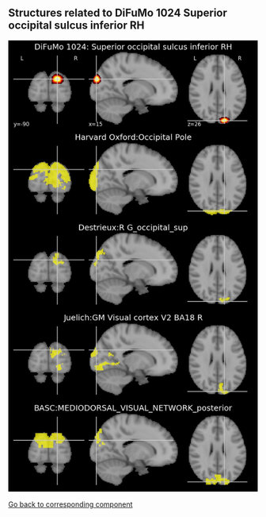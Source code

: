 


## Structures related to DiFuMo 1024 Superior occipital sulcus inferior RH

![219](219.jpg "Structures related to DiFuMo 1024 Superior occipital sulcus inferior RH")

[Go back to corresponding component](https://parietal-inria.github.io/DiFuMo/1024/html/219.html)
